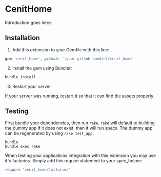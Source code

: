 # CenitHome

Introduction goes here.

## Installation

1. Add this extension to your Gemfile with this line:
  ```ruby
  gem 'cenit_home', github: '[your-github-handle]/cenit_home'
  ```

2. Install the gem using Bundler:
  ```ruby
  bundle install
  ```

3. Restart your server

  If your server was running, restart it so that it can find the assets properly.

## Testing

First bundle your dependencies, then run `rake`. `rake` will default to building the dummy app if it does not exist, then it will run specs. The dummy app can be regenerated by using `rake test_app`.

```shell
bundle
bundle exec rake
```

When testing your applications integration with this extension you may use it's factories.
Simply add this require statement to your spec_helper:

```ruby
require 'cenit_home/factories'
```
